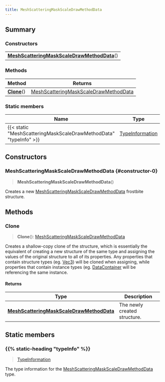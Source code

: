 ```yaml
---
title: MeshScatteringMaskScaleDrawMethodData
---
```



## Summary
### Constructors
| |
| ----------- |
| **[MeshScatteringMaskScaleDrawMethodData](#constructor-0)**() |

### Methods
| Method | Returns |
| ------ | ---- |
| **[Clone](#clone)**() | [MeshScatteringMaskScaleDrawMethodData](/vext/ref/fb/meshscatteringmaskscaledrawmethoddata) |

### Static members
| Name | Type |
| ---- | ---- |
| {{< static "MeshScatteringMaskScaleDrawMethodData" "typeInfo" >}} | [TypeInformation](/vext/ref/shared/class/typeinformation) |

## Constructors
### MeshScatteringMaskScaleDrawMethodData {#constructor-0}
> **MeshScatteringMaskScaleDrawMethodData**()

Creates a new [MeshScatteringMaskScaleDrawMethodData](/vext/ref/fb/meshscatteringmaskscaledrawmethoddata) frostbite structure.

## Methods
### Clone
> **Clone**(): [MeshScatteringMaskScaleDrawMethodData](/vext/ref/fb/meshscatteringmaskscaledrawmethoddata)

Creates a shallow-copy clone of the structure, which is essentially the equivalent of creating a new structure of the same type and assigning the values of the original structure to all of its properties. Any properties that contain structure types (eg. [Vec3](/vext/ref/shared/class/vec3)) will be cloned when assigning, while properties that contain instance types (eg. [DataContainer](/vext/ref/shared/class/datacontainer) will be referencing the same instance.

#### Returns
| Type | Description |
| ---- | ----------- |
| **[MeshScatteringMaskScaleDrawMethodData](/vext/ref/fb/meshscatteringmaskscaledrawmethoddata)** | The newly created structure. |

## Static members
### {{% static-heading "typeInfo" %}}
> [TypeInformation](/vext/ref/shared/class/typeinformation)

The type information for the [MeshScatteringMaskScaleDrawMethodData](/vext/ref/fb/meshscatteringmaskscaledrawmethoddata) type.

